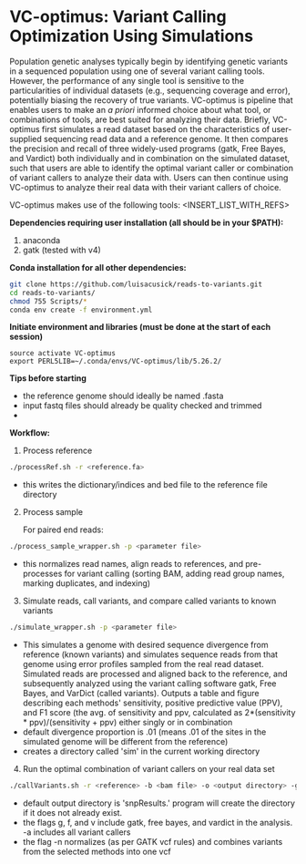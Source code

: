 # VC-optimus: Variant Calling Optimization Using Simulations
Population genetic analyses typically begin by identifying genetic variants in a sequenced population using one of several variant calling tools. However, the performance of any single tool is sensitive to the particularities of individual datasets (e.g., sequencing coverage and error), potentially biasing the recovery of true variants. VC-optimus is  pipeline that enables users to make an *a priori* informed choice about what tool, or combinations of tools, are best suited for analyzing their data. Briefly, VC-optimus first simulates a read dataset based on the characteristics of user-supplied sequencing read data and a reference genome. It then compares the precision and recall of three widely-used programs (gatk, Free Bayes, and Vardict) both individually and in combination on the simulated dataset, such that users are able to identify the optimal variant caller or combination of variant callers to analyze their data with. Users can then continue using VC-optimus to analyze their real data with their variant callers of choice.

VC-optimus makes use of the following tools: <INSERT_LIST_WITH_REFS>

**Dependencies requiring user installation (all should be in your $PATH):**

1. anaconda 
2. gatk (tested with v4)

**Conda installation for all other dependencies:**

```bash
git clone https://github.com/luisacusick/reads-to-variants.git
cd reads-to-variants/
chmod 755 Scripts/*
conda env create -f environment.yml
```

**Initiate environment and libraries (must be done at the start of each session)**

```
source activate VC-optimus
export PERL5LIB=~/.conda/envs/VC-optimus/lib/5.26.2/
```

**Tips before starting**

   * the reference genome should ideally be named <genome code>.fasta
   * input fastq files should already be quality checked and trimmed 
   * <insert advice about how to combine read libraries here>

**Workflow:**

1. Process reference
```bash
./processRef.sh -r <reference.fa>
``` 
   * this writes the dictionary/indices and bed file to the reference file directory
  
2. Process sample

   For paired end reads:
```bash
./process_sample_wrapper.sh -p <parameter file> 
```
   * this normalizes read names, align reads to references, and pre-processes for variant calling (sorting BAM, adding read group names, marking duplicates, and indexing)
   
3. Simulate reads, call variants, and compare called variants to known variants

```bash
./simulate_wrapper.sh -p <parameter file>
```
   * This simulates a genome with desired sequence divergence from reference (known variants) and simulates sequence reads from that genome using error profiles sampled from the real read dataset. Simulated reads are processed and aligned back to the reference, and subsequently analyzed using the variant calling software gatk, Free Bayes, and VarDict (called variants). Outputs a table and figure describing each methods' sensitivity, positive predictive value (PPV), and F1 score (the avg. of sensitivity and ppv, calculated as 2*(sensitivity * ppv)/(sensitivity + ppv) either singly or in combination
   * default divergence proportion is .01 (means .01 of the sites in the simulated genome will be different from the reference)
   * creates a directory called 'sim' in the current working directory 
  
4. Run the optimal combination of variant callers on your real data set

```bash
./callVariants.sh -r <reference> -b <bam file> -o <output directory> -g (include gatk) -f (include free bayes) -v (include vardict) -a (include all)
```
   * default output directory is 'snpResults.' program will create the directory if it does not already exist.
   * the flags g, f, and v include gatk, free bayes, and vardict in the analysis. -a includes all variant callers
   * the flag -n normalizes (as per GATK vcf rules) and combines variants from the selected methods into one vcf
      

 
 
 
 
  
  
